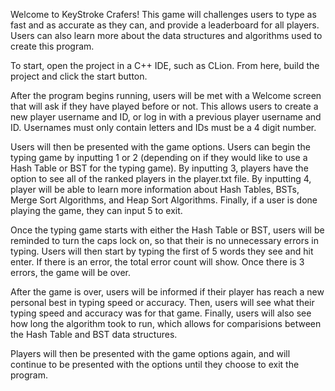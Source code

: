 Welcome to KeyStroke Crafers! This game will challenges users to type as fast and as accurate as they can, and provide a leaderboard for all players. Users can also learn more about the data structures and algorithms used to create this program.

To start, open the project in a C++ IDE, such as CLion. From here, build the project and click the start button.

After the program begins running, users will be met with a Welcome screen that will ask if they have played before or not. This allows users to create a new player username and ID, or log in with a previous player username and ID. Usernames must only contain letters and IDs must be a 4 digit number. 

Users will then be presented with the game options. Users can begin the typing game by inputting 1 or 2 (depending on if they would like to use a Hash Table or BST for the typing game). By inputting 3, players have the option to see all of the ranked players in the player.txt file. By inputting 4, player will be able to learn more information about Hash Tables, BSTs, Merge Sort Algorithms, and Heap Sort Algorithms. Finally, if a user is done playing the game, they can input 5 to exit.

Once the typing game starts with either the Hash Table or BST, users will be reminded to turn the caps lock on, so that their is no unnecessary errors in typing. Users will then start by typing the first of 5 words they see and hit enter. If there is an error, the total error count will show. Once there is 3 errors, the game will be over. 

After the game is over, users will be informed if their player has reach a new personal best in typing speed or accuracy. Then, users will see what their typing speed and accuracy was for that game. Finally, users will also see how long the algorithm took to run, which allows for comparisions between the Hash Table and BST data structures.

Players will then be presented with the game options again, and will continue to be presented with the options until they choose to exit the program.

